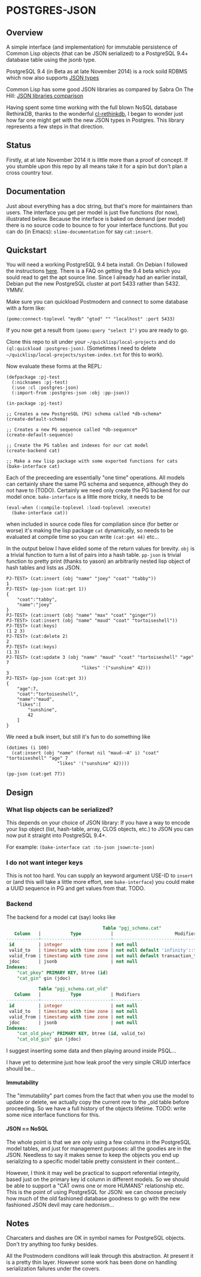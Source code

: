 POSTGRES-JSON
===============

## Overview

A simple interface (and implementation) for immutable persistence of
Common Lisp objects (that can be JSON serialized) to a PostgreSQL 9.4+
database table using the jsonb type.

PostgreSQL 9.4 (in Beta as at late November 2014) is a rock soild
RDBMS which now also supports
[JSON types](http://www.postgresql.org/docs/9.4/static/datatype-json.html)

Common Lisp has some good JSON libraries as compared by Sabra On The Hill:
[JSON libraries comparison](https://sites.google.com/site/sabraonthehill/home/json-libraries)

Having spent some time working with the full blown NoSQL database
RethinkDB, thanks to the wonderful
[cl-rethinkdb](https://github.com/orthecreedence/cl-rethinkdb), I began
to wonder just how far one might get with the new JSON types in
Postgres.  This library represents a few steps in that direction.

## Status

Firstly, at at late November 2014 it is little more than a proof of
concept.  If you stumble upon this repo by all means take it for a
spin but don't plan a cross country tour.

## Documentation

Just about everything has a doc string, but that's more for
maintainers than users.  The interface you get per model is just five
functions (for now), illustrated below.  Because the interface is
baked on demand (per model) there is no source code to bounce to for
your interface functions.  But you can do (in Emacs):
`slime-documentation` for say `cat:insert`.

## Quickstart

You will need a working PostgreSQL 9.4 beta install.  On Debian I
followed the instructions
[here](https://wiki.postgresql.org/wiki/Apt).  There is a FAQ on
getting the 9.4 beta which you sould read to get the apt source line.
Since I already had an earlier install, Debian put the new PostgreSQL
cluster at port 5433 rather than 5432.  YMMV.

Make sure you can quickload Postmodern and connect to some database
with a form like:

`(pomo:connect-toplevel "mydb" "gtod" "" "localhost" :port 5433)`

If you now get a result from `(pomo:query "select 1")` you are ready
to go.

Clone this repo to sit under your `~/quicklisp/local-projects` and do
`(ql:quickload :postgres-json)`. (Sometimes I need to delete
`~/quicklisp/local-projects/system-index.txt` for this to work).

Now evaluate these forms at the REPL:

```common-lisp
(defpackage :pj-test
  (:nicknames :pj-test)
  (:use :cl :postgres-json)
  (:import-from :postgres-json :obj :pp-json))

(in-package :pj-test)

;; Creates a new PostgreSQL (PG) schema called *db-schema*
(create-default-schema)

;; Creates a new PG sequence called *db-sequence*
(create-default-sequence)

;; Create the PG tables and indexes for our cat model
(create-backend cat)

;; Make a new lisp package with some exported functions for cats
(bake-interface cat)
```

Each of the preceeding are essentially "one time" operations.  All
models can certainly share the same PG schema and sequence, although
they do not have to (TODO).  Certainly we need only create the PG
backend for our model once.  `bake-interface` is a little more tricky,
it needs to be

```common-lisp
(eval-when (:compile-toplevel :load-toplevel :execute)
  (bake-interface cat))
```  

when included in source code files for compilation since (for better
or worse) it's making the lisp package `cat` dynamically, so needs to
be evaluated at compile time so you can write `(cat:get 44)` etc...

In the output below I have elided some of the return values for brevity.
`obj` is a trivial function to turn a list of pairs into a hash table.
`pp-json` is trivial function to pretty print (thanks to yason) an
arbitrarily nested lisp object of hash tables and lists as JSON.

```common-lisp
PJ-TEST> (cat:insert (obj "name" "joey" "coat" "tabby"))
1
PJ-TEST> (pp-json (cat:get 1))
{
    "coat":"tabby",
    "name":"joey"
}
PJ-TEST> (cat:insert (obj "name" "max" "coat" "ginger"))
PJ-TEST> (cat:insert (obj "name" "maud" "coat" "tortoiseshell"))
PJ-TEST> (cat:keys)
(1 2 3)
PJ-TEST> (cat:delete 2)
2
PJ-TEST> (cat:keys)
(1 3)
PJ-TEST> (cat:update 3 (obj "name" "maud" "coat" "tortoiseshell" "age" 7
                            "likes" '("sunshine" 42)))
3
PJ-TEST> (pp-json (cat:get 3))
{
    "age":7,
    "coat":"tortoiseshell",
    "name":"maud",
    "likes":[
        "sunshine",
        42
    ]
}
```

We need a bulk insert, but still it's fun to do something like

```common-lisp
(dotimes (i 100)
  (cat:insert (obj "name" (format nil "maud-~A" i) "coat" "tortoiseshell" "age" 7
                   "likes" '("sunshine" 42))))

(pp-json (cat:get 77))
```                   

## Design

### What lisp objects can be serialized?

This depends on your choice of JSON library: If you have a way to
encode your lisp object (list, hash-table, array, CLOS objects, etc.)
to JSON you can now put it straight into PostgreSQL 9.4+.

For example: `(bake-interface cat :to-json jsown:to-json)`

### I do not want integer keys

This is not too hard.  You can supply an keyword argument USE-ID to
`insert` or (and this will take a little more effort, see
`bake-interface`) you could make a UUID sequence in PG and get values
from that.  TODO.

### Backend

The backend for a model cat (say) looks like

```sql
                                    Table "pgj_schema.cat"
   Column   |           Type           |                       Modifiers                       
------------+--------------------------+-------------------------------------------------------
 id         | integer                  | not null
 valid_to   | timestamp with time zone | not null default 'infinity'::timestamp with time zone
 valid_from | timestamp with time zone | not null default transaction_timestamp()
 jdoc       | jsonb                    | not null
Indexes:
    "cat_pkey" PRIMARY KEY, btree (id)
    "cat_gin" gin (jdoc)
```

```sql
            Table "pgj_schema.cat_old"
   Column   |           Type           | Modifiers 
------------+--------------------------+-----------
 id         | integer                  | not null
 valid_to   | timestamp with time zone | not null
 valid_from | timestamp with time zone | not null
 jdoc       | jsonb                    | not null
Indexes:
    "cat_old_pkey" PRIMARY KEY, btree (id, valid_to)
    "cat_old_gin" gin (jdoc)
```

I suggest inserting some data and then playing around inside PSQL...

I have yet to determine just how leak proof the very simple CRUD
interface should be...

#### Immutability

The "immutability" part comes from the fact that when you use the
model to update or delete, we actually copy the current row to the
_old table before proceeding.  So we have a full history of the
objects lifetime.  TODO: write some nice interface functions for this.

#### JSON == NoSQL

The whole point is that we are only using a few columns in the
PostgreSQL model tables, and just for management purposes: all the
goodies are in the JSON.  Needless to say it makes sense to keep the
objects you end up serializing to a specific model table pretty
consistent in their content...

However, I think it may well be practical to support referential
integrity, based just on the primary key id column in different
models.  So we should be able to support a "CAT owns one or more
HUMANS" relationship etc.  This is the point of using PostgreSQL for
JSON: we can choose precisely how much of the old fashioned database
goodness to go with the new fashioned JSON devil may care hedonism...

## Notes

Charcaters and dashes are OK in symbol names for PostgreSQL objects.
Don't try anything too funky besides.

All the Postmodern conditons will leak through this abstraction.  At
present it is a pretty thin layer.  However some work has been done
on handling serialization failures under the covers.
